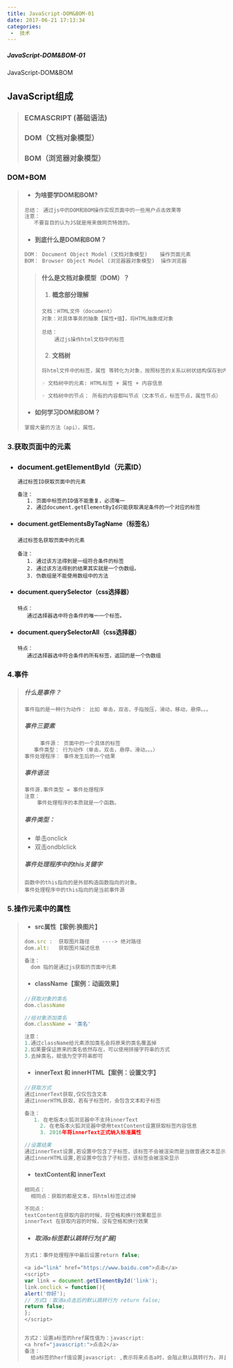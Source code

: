 ```yaml
---
title: JavaScript-DOM&BOM-01
date: 2017-06-21 17:13:34
categories:
 -  技术
---
```


##### JavaScript-DOM&BOM-01

JavaScript-DOM&BOM

<!--more-->

## JavaScript组成

> ### ECMASCRIPT (基础语法)
>
> ### DOM（文档对象模型）
>
> ### BOM（浏览器对象模型）

### DOM+BOM

> - #### 为啥要学DOM和BOM?
>
> ```html
> 总结： 通过js中的DOM和BOM操作实现页面中的一些用户点击效果等
> 注意：
> 	 不要盲目的认为JS就是用来做网页特效的。
> ```
>
> - #### 到底什么是DOM和BOM？
>
> ```html
> DOM： Document Object Model (文档对象模型)    操作页面元素
> BOM： Browser Object Model (浏览器器对象模型)  操作浏览器
> ```
>
> > #### 什么是文档对象模型（DOM）？
> >
> > 1. #### 概念部分理解
> >
> > ```
> > 文档：HTML文件（document）
> > 对象：对具体事务的抽象【属性+值】，将HTML抽象成对象
> > 
> > 总结：
> > 	通过js操作html文档中的标签
> > ```
> >
> > 2. #### 文档树
> >
> > ```html
> > 将html文件中的标签，属性 等转化为对象，按照标签的关系以树状结构保存到内存中
> > 
> > ☞ 文档树中的元素: HTML标签 + 属性 + 内容信息 
> > 
> > ☞ 文档树中的节点： 所有的内容都叫节点（文本节点，标签节点，属性节点）
> > ```
>
> - #### 如何学习DOM和BOM？
>
> ```html
> 掌握大量的方法（api），属性。
> ```

### 3.获取页面中的元素

- ### document.getElementById（元素ID）

  ```html
  通过标签ID获取页面中的元素
  
  备注：
  	 1. 页面中标签的ID值不能重复，必须唯一
  	 2. 通过document.getElementById只能获取满足条件的一个对应的标签
  ```

- #### document.getElementsByTagName（标签名）

  ```
  通过标签名获取页面中的元素
  
  备注：
  	 1. 通过该方法得到是一组符合条件的标签
  	 2. 通过该方法得到的结果其实就是一个伪数组。
  	 3. 伪数组是不能使用数组中的方法
  ```

- #### document.querySelector（css选择器）

  ```
  特点：
     通过选择器选中符合条件的唯一一个标签。
  ```

- #### document.querySelectorAll（css选择器）

  ```
  特点：
     通过选择器选中符合条件的所有标签，返回的是一个伪数组
  ```

  

### 4.事件

> ##### 什么是事件？
>
> ```html
> 事件指的是一种行为动作： 比如 单击，双击，手指按压，滑动，移动，悬停。。。
> ```
>
> ##### 事件三要素
>
> ```html
>      事件源： 页面中的一个具体的标签
>    事件类型： 行为动作（单击，双击，悬停，滑动。。。） 
> 事件处理程序： 事件发生后的一个结果
> ```
>
> ##### 事件语法
>
> ```html
> 事件源.事件类型 = 事件处理程序
> 注意：
> 	  事件处理程序的本质就是一个函数。
> ```
>
> ##### 事件类型：
>
> - 单击onclick
> - 双击ondblclick
>
> ##### 事件处理程序中的this关键字
>
> ```
> 函数中的this指向的是外部构造函数指向的对象。
> 事件处理程序中的this指向的是当前事件源
> ```

### 5.操作元素中的属性

> - #### src属性【案例:换图片】
>
> ```js
> dom.src :  获取图片路径    ----> 绝对路径
> dom.alt:   获取图片描述信息
> 
> 备注：
> 	dom 指的是通过js获取的页面中元素
> ```
>
> - #### className【案例：动画效果】
>
> ```js
> //获取对象的类名
> dom.className
> 
> //给对象添加类名
> dom.className = '类名'
> 
> 注意：
> 1.通过className给元素添加类名会将原来的类名覆盖掉
> 2.如果要保证原来的类名依然存在，可以使用拼接字符串的方式
> 3.去掉类名，赋值为空字符串即可
> ```
>
> - #### innerText 和 innerHTML【案例：设置文字】
>
> ```js
> //获取方式
> 通过innerText获取,仅仅包含文本
> 通过innerHTML获取，若有子标签时，会包含文本和子标签
> 
> 备注：
> 	 1. 在老版本火狐浏览器中不支持innerText
>      2. 在老版本火狐浏览器中使用textContent设置获取标签内容信息
>      3. 2016年将innerText正式纳入标准属性
> 
> //设置结果
> 通过innerText设置,若设置中包含了子标签，该标签不会被渲染而是当做普通文本显示
> 通过innerHTML设置,若设置中包含了子标签，该标签会被渲染显示
> ```
>
> - #### textContent和 innerText
>
> ```js
> 相同点：
> 	相同点：获取的都是文本，将html标签过滤掉
> 
> 不同点：
> textContent在获取内容的时候，将空格和换行效果都显示
> innerText 在获取内容的时候，没有空格和换行效果
> ```
>
> - ##### 取消a标签默认跳转行为[扩展]
>
> ```js
> 方式1：事件处理程序中最后设置return false; 
> 
> <a id="link" href="https://www.baidu.com">点击</a>
> <script>
> var link = document.getElementById('link');
> link.onclick = function(){
> alert('你好');
> // 方式1：取消a点击后的默认跳转行为 return false;
> return false;
> };
> </script>
> 
> 
> 方式2：设置a标签的href属性值为：javascript: 
> <a href="javascript:">点击2</a>
> 备注：
> 	给a标签的herf值设置javascript: ,表示将来点击a时，会阻止默认跳转行为，并且仅仅会执行js代码
> ```

